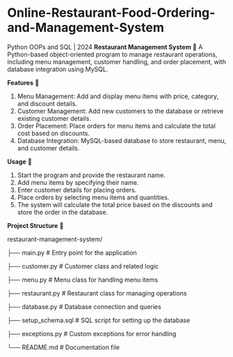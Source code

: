 # Online-Restaurant-Food-Ordering-and-Management-System
Python OOPs and SQL | 2024
**Restaurant Management System** 🍴
A Python-based object-oriented program to manage restaurant operations, including menu management, customer handling, and order placement, with database integration using MySQL.

**Features** 🚀
1. Menu Management: Add and display menu items with price, category, and discount details.
2. Customer Management: Add new customers to the database or retrieve existing customer details.
3. Order Placement: Place orders for menu items and calculate the total cost based on discounts.
4. Database Integration: MySQL-based database to store restaurant, menu, and customer details.

**Usage** 📖
1. Start the program and provide the restaurant name.
2. Add menu items by specifying their name.
3. Enter customer details for placing orders.
4. Place orders by selecting menu items and quantities.
5. The system will calculate the total price based on the discounts and store the order in the database.

**Project Structure** 📂

restaurant-management-system/

├── main.py                # Entry point for the application

├── customer.py            # Customer class and related logic

├── menu.py                # Menu class for handling menu items

├── restaurant.py          # Restaurant class for managing operations

├── database.py            # Database connection and queries

├── setup_schema.sql              # SQL script for setting up the database

├── exceptions.py           # Custom exceptions for error handling

└── README.md              # Documentation file
